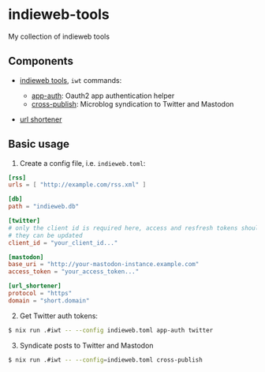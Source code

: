 # indieweb-tools

My collection of indieweb tools

## Components

- [indieweb tools](crates/apps/iwt), `iwt` commands:
  - [app-auth](crates/libraries/app_auth): Oauth2 app authentication helper
  - [cross-publish](crates/libraries/cross_publisher): Microblog syndication to Twitter and Mastodon
  
- [url shortener](crates/apps/url-shortener)

## Basic usage

1) Create a config file, i.e. `indieweb.toml`:

```toml
[rss]
urls = [ "http://example.com/rss.xml" ]

[db]
path = "indieweb.db"

[twitter]
# only the client id is required here, access and resfresh tokens should be stored in the db so that
# they can be updated
client_id = "your_client_id..."

[mastodon]
base_uri = "http://your-mastodon-instance.example.com"
access_token = "your_access_token..."

[url_shortener]
protocol = "https"
domain = "short.domain"
```

2) Get Twitter auth tokens:

```bash
$ nix run .#iwt -- --config indieweb.toml app-auth twitter
```

3) Syndicate posts to Twitter and Mastodon

```bash
$ nix run .#iwt -- --config=indieweb.toml cross-publish
```
